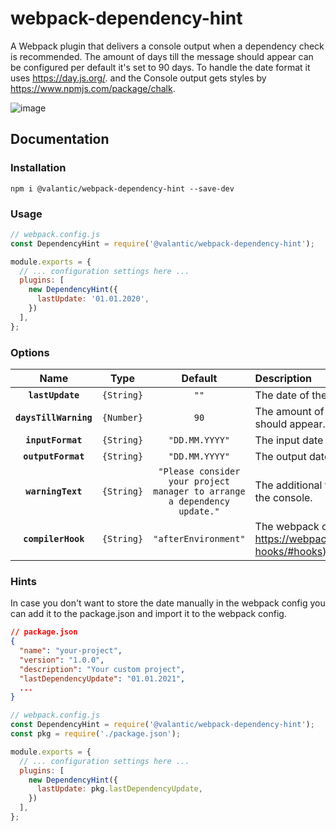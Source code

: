 # webpack-dependency-hint
A Webpack plugin that delivers a console output when a dependency check is recommended.
The amount of days till the message should appear can be configured per default it's set to 90 days.
To handle the date format it uses https://day.js.org/. and the Console output gets styles by https://www.npmjs.com/package/chalk.

![image](https://user-images.githubusercontent.com/12095490/140756894-ae4ed940-242d-4624-b39d-dc883ab31f43.png)

## Documentation

### Installation
```
npm i @valantic/webpack-dependency-hint --save-dev
```

### Usage
```js
// webpack.config.js
const DependencyHint = require('@valantic/webpack-dependency-hint');

module.exports = {
  // ... configuration settings here ...
  plugins: [
    new DependencyHint({
      lastUpdate: '01.01.2020',
    })
  ],
};
```

### Options
|Name|Type|Default|Description|
|:--:|:--:|:-----:|:----------|
|**`lastUpdate`**|`{String}`|`""`|The date of the last update or check.|
|**`daysTillWarning`**|`{Number}`|`90`|The amount of days till the warning should appear.|
|**`inputFormat`**|`{String}`|`"DD.MM.YYYY"`|The input date format.|
|**`outputFormat`**|`{String}`|`"DD.MM.YYYY"`|The output date format.|
|**`warningText`**|`{String}`|`"Please consider your project manager to arrange a dependency update."`|The additional text that appears in the console.|
|**`compilerHook`**|`{String}`|`"afterEnvironment"`|The webpack compiler hook (see https://webpack.js.org/api/compiler-hooks/#hooks)|

### Hints
In case you don't want to store the date manually in the webpack config you can add it to the package.json and import
it to the webpack config.

```json
// package.json
{
  "name": "your-project",
  "version": "1.0.0",
  "description": "Your custom project",
  "lastDependencyUpdate": "01.01.2021",
  ...
}
```

```js
// webpack.config.js
const DependencyHint = require('@valantic/webpack-dependency-hint');
const pkg = require('./package.json');

module.exports = {
  // ... configuration settings here ...
  plugins: [
    new DependencyHint({
      lastUpdate: pkg.lastDependencyUpdate,
    })
  ],
};
```
